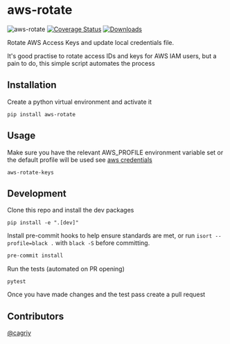 # aws-rotate

![aws-rotate](https://github.com/grahamhar/aws-rotate/actions/workflows/unit-tests.yml/badge.svg?event=push&branch=master) [![Coverage Status](https://coveralls.io/repos/github/grahamhar/aws-rotate/badge.svg?branch=master)](https://coveralls.io/github/grahamhar/aws-rotate?branch=master) [![Downloads](http://pepy.tech/badge/aws-rotate)](http://pepy.tech/project/aws-rotate)


Rotate AWS Access Keys and update local credentials file.

It's good practise to rotate access IDs and keys for AWS IAM users, but a pain to do, this simple script automates the process

## Installation
Create a python virtual environment and activate it

```
pip install aws-rotate
```

## Usage

Make sure you have the relevant AWS_PROFILE environment variable set or the default profile will be used see [aws credentials](https://docs.aws.amazon.com/cli/latest/userguide/cli-config-files.html)

```
aws-rotate-keys
```

## Development

Clone this repo and install the dev packages

```
pip install -e ".[dev]"
```

Install pre-commit hooks to help ensure standards are met, or run `isort --profile=black .` with `black -S` before
committing.

```bash
pre-commit install
```

Run the tests (automated on PR opening)

```
pytest
```

Once you have made changes and the test pass create a pull request

## Contributors

[@cagriy](https://github.com/cagriy)
